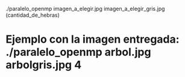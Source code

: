 ./paralelo_openmp imagen_a_elegir.jpg imagen_a_elegir_gris.jpg (cantidad_de_hebras)
# Ejemplo con la imagen entregada: ./paralelo_openmp arbol.jpg arbolgris.jpg 4
